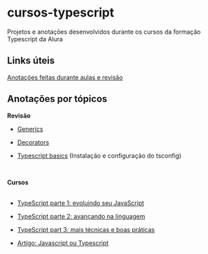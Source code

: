 # cursos-typescript
Projetos e anotações desenvolvidos durante os cursos da formação Typescript da Alura

## Links úteis

<a href='https://acidic-lemongrass-643.notion.site/Forma-o-Typescript-e185fbfc46b943cfb64ab3567e90e15b
'> Anotações feitas durante aulas e revisão</a>  

## Anotações por tópicos

 <strong>Revisão</strong>
  * <a href='https://acidic-lemongrass-643.notion.site/Generics-9032c71fdf914f64b895ce52576ed265
'>Generics</a>  
   
 * <a href='https://acidic-lemongrass-643.notion.site/Decorators-94339e4027664374b18ff54763ceb753
'> Decorators</a>

  * <a href='https://acidic-lemongrass-643.notion.site/Typecript-basics-132203d5a72748dc9d846e9875a6ec4f'>Typescript basics</a> (Instalação e configuração do tsconfig)
    
  <br>
  
   <strong>Cursos</strong>   
   <br>
  * <a href='https://acidic-lemongrass-643.notion.site/TypeScript-parte-1-evoluindo-seu-JavaScript-5269789ae1534681b5557ee91bd5e508'>TypeScript parte 1: evoluindo seu JavaScript</a>
 
  * <a href='https://acidic-lemongrass-643.notion.site/TypeScript-parte-2-avanc-ando-na-linguagem-910e6bc48e3f4e8f95aa8cc0b5741a04'>TypeScript parte 2: avançando na linguagem</a>
  
  * <a href='https://acidic-lemongrass-643.notion.site/TypeScript-part-3-mais-t-cnicas-e-boas-pr-ticas-b7752f11e48f48339a8411613a6ca7df'>TypeScript part 3: mais técnicas e boas práticas</a>
  
  * <a href='https://acidic-lemongrass-643.notion.site/Artigo-Javascript-ou-Typescrip-506129074bb2473985c5c561f6fd56bc'>Artigo: Javascript ou Typescript</a>


